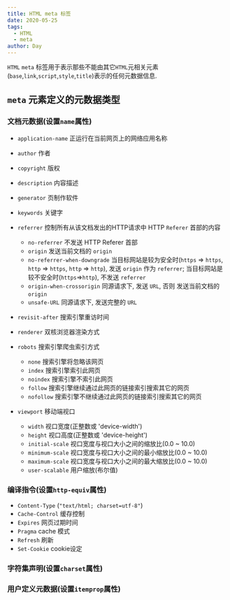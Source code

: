 ```yaml
---
title: HTML meta 标签
date: 2020-05-25
tags:
  - HTML
  - meta
author: Day
---
```


`HTML` `meta` 标签用于表示那些不能由其它`HTML`元相关元素(`base`,`link`,`script`,`style`,`title`)表示的任何元数据信息.

## `meta` 元素定义的元数据类型

### 文档元数据(设置`name`属性)

- `application-name` 正运行在当前网页上的网络应用名称
- `author` 作者
- `copyright` 版权
- `description` 内容描述
- `generator` 页制作软件
- `keywords` 关键字
- `referrer` 控制所有从该文档发出的HTTP请求中 HTTP `Referer` 首部的内容
  - `no-referrer` 不发送 HTTP Referer 首部
  - `origin` 发送当前文档的 `origin`
  - `no-referrer-when-downgrade` 当目标网站是较为安全时(`https` => `https`, `http` => `https`, `http` => `http`), 发送 `origin` 作为 `referrer`; 当目标网站是较不安全时(`https`=>`http`), 不发送 `referrer`
  - `origin-when-crossorigin` 同源请求下, 发送 `URL`, 否则 发送当前文档的 `origin`
  - `unsafe-URL` 同源请求下, 发送完整的 `URL`

- `revisit-after` 搜索引擎重访时间
- `renderer` 双核浏览器渲染方式
- `robots` 搜索引擎爬虫索引方式
  - `none` 搜索引擎将忽略该网页
  - `index` 搜索引擎索引此网页
  - `noindex` 搜索引擎不索引此网页
  - `follow` 搜索引擎继续通过此网页的链接索引搜索其它的网页
  - `nofollow` 搜索引擎不继续通过此网页的链接索引搜索其它的网页
- `viewport` 移动端视口
  - `width` 视口宽度(正整数或 'device-width')
  - `height` 视口高度(正整数或 'device-height')
  - `initial-scale` 视口宽度与视口大小之间的缩放比(0.0 ~ 10.0)
  - `minimum-scale` 视口宽度与视口大小之间的最小缩放比(0.0 ~ 10.0)
  - `maximum-scale` 视口宽度与视口大小之间的最大缩放比(0.0 ~ 10.0)
  - `user-scalable` 用户缩放(布尔值)


### 编译指令(设置`http-equiv`属性)
  - `Content-Type` (`"text/html; charset=utf-8"`)
  - `Cache-Control` 缓存控制
  - `Expires` 网页过期时间
  - `Pragma` cache 模式
  - `Refresh` 刷新
  - `Set-Cookie` cookie设定

### 字符集声明(设置`charset`属性)

### 用户定义元数据(设置`itemprop`属性)


